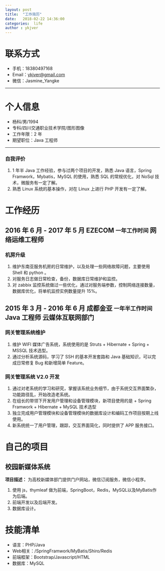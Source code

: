 ```yaml
---
layout: post
title:  "工作简历"
date:   2018-02-22 14:36:00
categories:  life
author : ykjver
---
```


# 联系方式
- 手机：18380497168
- Email：ykjver@gmail.com
- 微信：Jasmine_Yangke

---

# 个人信息
- 杨科/男/1994
- 专科/四川交通职业技术学院/图形图像
- 工作年限：2 年
- 期望职位：Java 工程师

---

### 自我评价
1.  1 年半 Java 工作经验，参与过两个项目的开发，熟悉 Java 语言，Spring Framwork，Mybatis，MySQL 的使用，熟悉 SQL 的常规优化，对 NoSql 技术，微服务有一定了解。
2. 熟悉 Linux 系统的基本操作，对在 Linux 上进行 PHP 开发有一定了解。


# 工作经历

## 2016 年 6 月 - 2017 年 5 月 EZECOM `一年工作时间` 网络运维工程师
### 机房升级
1.  维护东南亚服务机房的日常维护，以及处理一些网络故障问题，主要使用 Shell 和 python 。
2.  对服务日志做日常检查，备份，数据库日常维护和监控。
3.  对 zabbix 监控系统做过一些优化，通过对服务端参数，控制网络连接数量，数据库优化，将单机监控实例数量提升 15%。


## 2015 年 3 月 - 2016 年 6 月 成都金亚 `一年半工作时间` Java 工程师 云媒体互联网部门

### 网关管理系统维护
1. 维护 WIFI 媒体广告系统，系统使用的是 Struts + Hibernate + Spring + MSSQL 技术选型。
2. 通过分析系统源码，学习了 SSH 的基本开发套路和 Java 基础知识，可以完成日常修复 Bug 和新增简单 Feature。

### 网关管理系统 V2.0 开发
1. 通过对老系统的学习和研究，掌握该系统业务细节，由于系统交互界面繁杂，功能路径乱，开始改造老系统。
2. 在组长的带领下开发用户管理和设备管理模块，新项目使用的是 + Spring Framwork + Hibernate + MySQL 技术选型
3.  独立完成用户管理模块和设备管理模块的数据库设计和编码工作项目按期上线使用。
4.  新系统统一了用户管理，跟踪，交互界面简化，同时提供了 APP 服务接口。


# 自己的项目

## 校园新媒体系统
**项目描述：** 为高校新媒体部门提供门户网站，微信订阅服务，微信小程序。
1. 使用 js，thymleaf 做为前端，SpringBoot，Redis，MySQL以及MyBatis作为后端。
2. 前端开发以及后端开发。
3. 数据库设计。


# 技能清单
- 语言：PHP/Java
- Web相关：/SpringFramwork/MyBatis/Shiro/Redis
- 前端框架：Bootstrap/Javascript/HTML
- 数据库：MySQL
